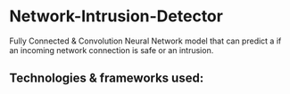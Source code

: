 # Network-Intrusion-Detector
Fully Connected & Convolution Neural Network model that can predict a if an incoming network connection is safe or an intrusion. 

## Technologies & frameworks used:

